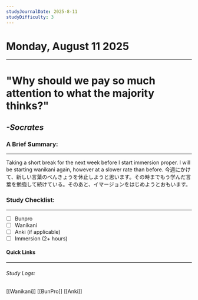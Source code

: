 ```yaml
---
studyJournalDate: 2025-8-11
studyDifficulty: 3
---
```


# Monday, August 11 2025
---
# "Why should we pay so much attention to what the majority thinks?"

## *-Socrates*


### A Brief Summary:
---
Taking a short break for the next week before I start immersion proper. I will be starting wanikani again, however at a slower rate than before.
今週にかけて、新しい言葉のべんきょうを休止しようと思います。その時までもう学んだ言葉を勉強して続けている。そのあと、イマージョンをはじめようとおもいます。

### Study Checklist:
---
- [ ] Bunpro
- [ ] Wanikani
- [ ] Anki (if applicable)
- [ ] Immersion (2+ hours)

#### Quick Links
---
###### Study Logs:
[[Wanikani]]
[[BunPro]]
[[Anki]]